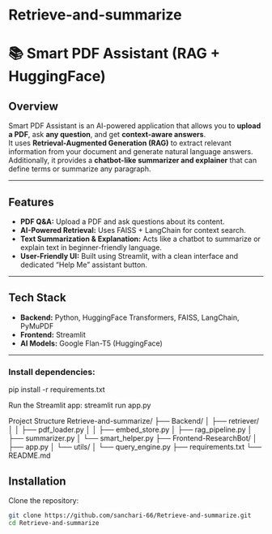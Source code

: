 # Retrieve-and-summarize
# 📚 Smart PDF Assistant (RAG + HuggingFace)

## Overview
Smart PDF Assistant is an AI-powered application that allows you to **upload a PDF**, ask **any question**, and get **context-aware answers**.  
It uses **Retrieval-Augmented Generation (RAG)** to extract relevant information from your document and generate natural language answers.  
Additionally, it provides a **chatbot-like summarizer and explainer** that can define terms or summarize any paragraph.

---

## Features
- **PDF Q&A:** Upload a PDF and ask questions about its content.
- **AI-Powered Retrieval:** Uses FAISS + LangChain for context search.
- **Text Summarization & Explanation:** Acts like a chatbot to summarize or explain text in beginner-friendly language.
- **User-Friendly UI:** Built using Streamlit, with a clean interface and dedicated “Help Me” assistant button.

---

## Tech Stack
- **Backend:** Python, HuggingFace Transformers, FAISS, LangChain, PyMuPDF
- **Frontend:** Streamlit
- **AI Models:** Google Flan-T5 (HuggingFace)

---




### Install dependencies:
pip install -r requirements.txt

Run the Streamlit app:
streamlit run app.py

Project Structure
Retrieve-and-summarize/
├── Backend/
│   ├── retriever/
│   │   ├── pdf_loader.py
│   │   ├── embed_store.py
│   ├── rag_pipeline.py
│   ├── summarizer.py
│   └── smart_helper.py
├── Frontend-ResearchBot/
│   ├── app.py
│   └── utils/
│       └── query_engine.py
├── requirements.txt
└── README.md


## Installation
Clone the repository:
```bash
git clone https://github.com/sanchari-66/Retrieve-and-summarize.git
cd Retrieve-and-summarize
